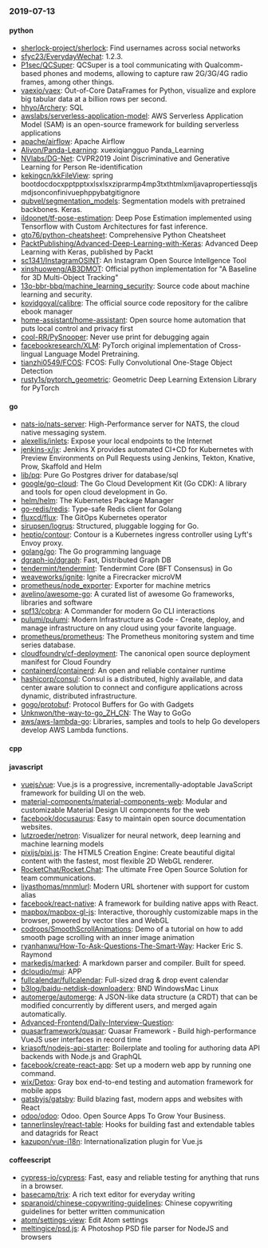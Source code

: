 ### 2019-07-13

#### python
* [sherlock-project/sherlock](https://github.com/sherlock-project/sherlock):  Find usernames across social networks
* [sfyc23/EverydayWechat](https://github.com/sfyc23/EverydayWechat): 1.2.3.
* [P1sec/QCSuper](https://github.com/P1sec/QCSuper): QCSuper is a tool communicating with Qualcomm-based phones and modems, allowing to capture raw 2G/3G/4G radio frames, among other things.
* [vaexio/vaex](https://github.com/vaexio/vaex): Out-of-Core DataFrames for Python, visualize and explore big tabular data at a billion rows per second.
* [hhyo/Archery](https://github.com/hhyo/Archery): SQL
* [awslabs/serverless-application-model](https://github.com/awslabs/serverless-application-model): AWS Serverless Application Model (SAM) is an open-source framework for building serverless applications
* [apache/airflow](https://github.com/apache/airflow): Apache Airflow
* [Alivon/Panda-Learning](https://github.com/Alivon/Panda-Learning):  xuexiqiangguo Panda_Learning 
* [NVlabs/DG-Net](https://github.com/NVlabs/DG-Net): CVPR2019 Joint Discriminative and Generative Learning for Person Re-identification
* [kekingcn/kkFileView](https://github.com/kekingcn/kkFileView): spring bootdocdocxpptpptxxlsxlsxziprarmp4mp3txthtmlxmljavapropertiessqljsmdjsonconfinivuephppybatgitignore
* [qubvel/segmentation_models](https://github.com/qubvel/segmentation_models): Segmentation models with pretrained backbones. Keras.
* [ildoonet/tf-pose-estimation](https://github.com/ildoonet/tf-pose-estimation): Deep Pose Estimation implemented using Tensorflow with Custom Architectures for fast inference.
* [gto76/python-cheatsheet](https://github.com/gto76/python-cheatsheet): Comprehensive Python Cheatsheet
* [PacktPublishing/Advanced-Deep-Learning-with-Keras](https://github.com/PacktPublishing/Advanced-Deep-Learning-with-Keras): Advanced Deep Learning with Keras, published by Packt
* [sc1341/InstagramOSINT](https://github.com/sc1341/InstagramOSINT): An Instagram Open Source Intellgence Tool
* [xinshuoweng/AB3DMOT](https://github.com/xinshuoweng/AB3DMOT): Official python implementation for "A Baseline for 3D Multi-Object Tracking"
* [13o-bbr-bbq/machine_learning_security](https://github.com/13o-bbr-bbq/machine_learning_security): Source code about machine learning and security.
* [kovidgoyal/calibre](https://github.com/kovidgoyal/calibre): The official source code repository for the calibre ebook manager
* [home-assistant/home-assistant](https://github.com/home-assistant/home-assistant):  Open source home automation that puts local control and privacy first
* [cool-RR/PySnooper](https://github.com/cool-RR/PySnooper): Never use print for debugging again
* [facebookresearch/XLM](https://github.com/facebookresearch/XLM): PyTorch original implementation of Cross-lingual Language Model Pretraining.
* [tianzhi0549/FCOS](https://github.com/tianzhi0549/FCOS): FCOS: Fully Convolutional One-Stage Object Detection
* [rusty1s/pytorch_geometric](https://github.com/rusty1s/pytorch_geometric): Geometric Deep Learning Extension Library for PyTorch

#### go
* [nats-io/nats-server](https://github.com/nats-io/nats-server): High-Performance server for NATS, the cloud native messaging system.
* [alexellis/inlets](https://github.com/alexellis/inlets): Expose your local endpoints to the Internet
* [jenkins-x/jx](https://github.com/jenkins-x/jx): Jenkins X provides automated CI+CD for Kubernetes with Preview Environments on Pull Requests using Jenkins, Tekton, Knative, Prow, Skaffold and Helm
* [lib/pq](https://github.com/lib/pq): Pure Go Postgres driver for database/sql
* [google/go-cloud](https://github.com/google/go-cloud): The Go Cloud Development Kit (Go CDK): A library and tools for open cloud development in Go.
* [helm/helm](https://github.com/helm/helm): The Kubernetes Package Manager
* [go-redis/redis](https://github.com/go-redis/redis): Type-safe Redis client for Golang
* [fluxcd/flux](https://github.com/fluxcd/flux): The GitOps Kubernetes operator
* [sirupsen/logrus](https://github.com/sirupsen/logrus): Structured, pluggable logging for Go.
* [heptio/contour](https://github.com/heptio/contour): Contour is a Kubernetes ingress controller using Lyft's Envoy proxy.
* [golang/go](https://github.com/golang/go): The Go programming language
* [dgraph-io/dgraph](https://github.com/dgraph-io/dgraph): Fast, Distributed Graph DB
* [tendermint/tendermint](https://github.com/tendermint/tendermint):  Tendermint Core (BFT Consensus) in Go
* [weaveworks/ignite](https://github.com/weaveworks/ignite): Ignite a Firecracker microVM
* [prometheus/node_exporter](https://github.com/prometheus/node_exporter): Exporter for machine metrics
* [avelino/awesome-go](https://github.com/avelino/awesome-go): A curated list of awesome Go frameworks, libraries and software
* [spf13/cobra](https://github.com/spf13/cobra): A Commander for modern Go CLI interactions
* [pulumi/pulumi](https://github.com/pulumi/pulumi): Modern Infrastructure as Code - Create, deploy, and manage infrastructure on any cloud using your favorite language.
* [prometheus/prometheus](https://github.com/prometheus/prometheus): The Prometheus monitoring system and time series database.
* [cloudfoundry/cf-deployment](https://github.com/cloudfoundry/cf-deployment): The canonical open source deployment manifest for Cloud Foundry
* [containerd/containerd](https://github.com/containerd/containerd): An open and reliable container runtime
* [hashicorp/consul](https://github.com/hashicorp/consul): Consul is a distributed, highly available, and data center aware solution to connect and configure applications across dynamic, distributed infrastructure.
* [gogo/protobuf](https://github.com/gogo/protobuf): Protocol Buffers for Go with Gadgets
* [Unknwon/the-way-to-go_ZH_CN](https://github.com/Unknwon/the-way-to-go_ZH_CN): The Way to GoGo 
* [aws/aws-lambda-go](https://github.com/aws/aws-lambda-go): Libraries, samples and tools to help Go developers develop AWS Lambda functions.

#### cpp

#### javascript
* [vuejs/vue](https://github.com/vuejs/vue):  Vue.js is a progressive, incrementally-adoptable JavaScript framework for building UI on the web.
* [material-components/material-components-web](https://github.com/material-components/material-components-web): Modular and customizable Material Design UI components for the web
* [facebook/docusaurus](https://github.com/facebook/docusaurus): Easy to maintain open source documentation websites.
* [lutzroeder/netron](https://github.com/lutzroeder/netron): Visualizer for neural network, deep learning and machine learning models
* [pixijs/pixi.js](https://github.com/pixijs/pixi.js): The HTML5 Creation Engine: Create beautiful digital content with the fastest, most flexible 2D WebGL renderer.
* [RocketChat/Rocket.Chat](https://github.com/RocketChat/Rocket.Chat): The ultimate Free Open Source Solution for team communications.
* [liyasthomas/mnmlurl](https://github.com/liyasthomas/mnmlurl):  Modern URL shortener with support for custom alias
* [facebook/react-native](https://github.com/facebook/react-native): A framework for building native apps with React.
* [mapbox/mapbox-gl-js](https://github.com/mapbox/mapbox-gl-js): Interactive, thoroughly customizable maps in the browser, powered by vector tiles and WebGL
* [codrops/SmoothScrollAnimations](https://github.com/codrops/SmoothScrollAnimations): Demo of a tutorial on how to add smooth page scrolling with an inner image animation
* [ryanhanwu/How-To-Ask-Questions-The-Smart-Way](https://github.com/ryanhanwu/How-To-Ask-Questions-The-Smart-Way):  Hacker Eric S. Raymond 
* [markedjs/marked](https://github.com/markedjs/marked): A markdown parser and compiler. Built for speed.
* [dcloudio/mui](https://github.com/dcloudio/mui): APP
* [fullcalendar/fullcalendar](https://github.com/fullcalendar/fullcalendar): Full-sized drag & drop event calendar
* [b3log/baidu-netdisk-downloaderx](https://github.com/b3log/baidu-netdisk-downloaderx):   BND WindowsMac  Linux
* [automerge/automerge](https://github.com/automerge/automerge): A JSON-like data structure (a CRDT) that can be modified concurrently by different users, and merged again automatically.
* [Advanced-Frontend/Daily-Interview-Question](https://github.com/Advanced-Frontend/Daily-Interview-Question): 
* [quasarframework/quasar](https://github.com/quasarframework/quasar): Quasar Framework - Build high-performance VueJS user interfaces in record time
* [kriasoft/nodejs-api-starter](https://github.com/kriasoft/nodejs-api-starter): Boilerplate and tooling for authoring data API backends with Node.js and GraphQL
* [facebook/create-react-app](https://github.com/facebook/create-react-app): Set up a modern web app by running one command.
* [wix/Detox](https://github.com/wix/Detox): Gray box end-to-end testing and automation framework for mobile apps
* [gatsbyjs/gatsby](https://github.com/gatsbyjs/gatsby): Build blazing fast, modern apps and websites with React
* [odoo/odoo](https://github.com/odoo/odoo): Odoo. Open Source Apps To Grow Your Business.
* [tannerlinsley/react-table](https://github.com/tannerlinsley/react-table):  Hooks for building fast and extendable tables and datagrids for React
* [kazupon/vue-i18n](https://github.com/kazupon/vue-i18n):  Internationalization plugin for Vue.js

#### coffeescript
* [cypress-io/cypress](https://github.com/cypress-io/cypress): Fast, easy and reliable testing for anything that runs in a browser.
* [basecamp/trix](https://github.com/basecamp/trix): A rich text editor for everyday writing
* [sparanoid/chinese-copywriting-guidelines](https://github.com/sparanoid/chinese-copywriting-guidelines): Chinese copywriting guidelines for better written communication
* [atom/settings-view](https://github.com/atom/settings-view):  Edit Atom settings
* [meltingice/psd.js](https://github.com/meltingice/psd.js): A Photoshop PSD file parser for NodeJS and browsers
